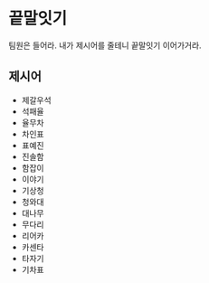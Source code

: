 # 끝말잇기
팀원은 들어라. 내가 제시어를 줄테니 끝말잇기 이어가거라.

## 제시어
- 제갈우석
- 석패율
- 율무차
- 차인표
- 표예진
- 진솔함
- 함잡이
- 이야기
- 기상청
- 청와대
- 대나무
- 무다리
- 리어카
- 카센타
- 타자기
- 기차표
